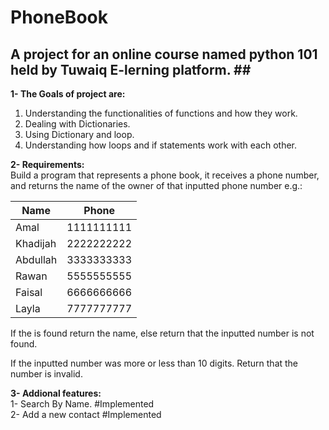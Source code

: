 # PhoneBook

## A project for an online course named python 101 held by Tuwaiq E-lerning platform. ## <br />

<b>1- The Goals of project are:</b>  <br />
1) Understanding the functionalities of functions and how they work. <br />
2) Dealing with Dictionaries. <br />
3) Using Dictionary and loop. <br />
4) Understanding how loops and if statements work with each other. <br />

<b>2- Requirements:</b>  <br />
Build a program that represents a phone book, it receives a phone number, and returns the name of the owner of that inputted phone number e.g.:  <br />
 

Name          | Phone
------------- | -------------
Amal          | 1111111111
Khadijah       | 2222222222
Abdullah      | 3333333333
Rawan  | 5555555555
Faisal  | 6666666666
Layla  | 7777777777

If the is found return the name, else return that the inputted number is not found.  <br />

If the inputted number was more or less than 10 digits. Return that the number is invalid. <br />


<b>3- Addional features:</b> <br />
  1- Search By Name. #Implemented <br />
  2- Add a new contact #Implemented <br />
